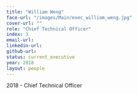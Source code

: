 ```yaml
---
title: "William Weng"
face-url: "/images/Main/exec_william_weng.jpg"
cover-url: ""
role: "Chief Technical Officer"
index: 3
email-url:
linkedin-url:
github-url:
status: current_executive
year: 2018
layout: people
---
```

2018 - Chief Technical Officer
